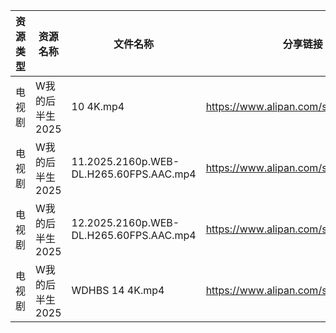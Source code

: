 | 资源类型 | 资源名称       | 文件名称                                    | 分享链接                                 | 更新时间                |
| ---- | ---------- | --------------------------------------- | ------------------------------------ | ------------------- |
| 电视剧  | W我的后半生2025 | 10 4K.mp4                               | https://www.alipan.com/s/SxQ227g7ak2 | 2025-04-05 00:07:26 |
| 电视剧  | W我的后半生2025 | 11.2025.2160p.WEB-DL.H265.60FPS.AAC.mp4 | https://www.alipan.com/s/SxQ227g7ak2 | 2025-04-05 00:07:26 |
| 电视剧  | W我的后半生2025 | 12.2025.2160p.WEB-DL.H265.60FPS.AAC.mp4 | https://www.alipan.com/s/SxQ227g7ak2 | 2025-04-05 00:07:26 |
| 电视剧  | W我的后半生2025 | WDHBS 14 4K.mp4                         | https://www.alipan.com/s/SxQ227g7ak2 | 2025-04-05 00:07:26 |
